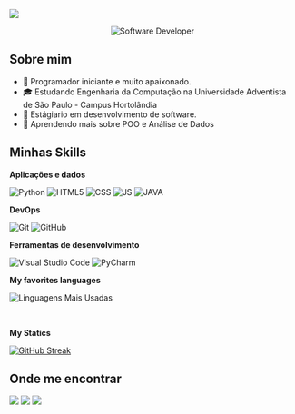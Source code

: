 
![](https://komarev.com/ghpvc/?username=santosspedro&color=006bed)

<div align="center">
  <img src="https://media.giphy.com/media/v1.Y2lkPTc5MGI3NjExazg1cGx6bjRrMGc3N3lyZmFwdDN4YzdpYWhtbDcwZXN4eGR4amI0cCZlcD12MV9pbnRlcm5hbF9naWZfYnlfaWQmY3Q9Zw/QNFhOolVeCzPQ2Mx85/giphy.gif" alt="Software Developer">
</div>

## Sobre mim

- 🤔 Programador iniciante e muito apaixonado.
- 🎓 Estudando Engenharia da Computação na Universidade Adventista de São Paulo - Campus Hortolândia
- 💼 Estágiario em desenvolvimento de software.
- 🌱 Aprendendo mais sobre POO e Análise de Dados

## Minhas Skills

**Aplicações e dados**

![Python](https://img.shields.io/badge/-Python-333333?style=flat&logo=C%2B%2B&logoColor=00599C)
![HTML5](https://img.shields.io/badge/-HTML5-333333?style=flat&logo=HTML5)
![CSS](https://img.shields.io/badge/-CSS-333333?style=flat&logo=CSS3&logoColor=1572B6)
![JS](https://img.shields.io/badge/-JavaScript-333333?style=flat&logo=JavaScript&logoColor=1572B6)
![JAVA](https://img.shields.io/badge/-GO-333333?style=flat&logo=Java&logoColor=1572B6)

**DevOps**

![Git](https://img.shields.io/badge/-Git-333333?style=flat&logo=git)
![GitHub](https://img.shields.io/badge/-GitHub-333333?style=flat&logo=github)

**Ferramentas de desenvolvimento**

![Visual Studio Code](https://img.shields.io/badge/-Visual%20Studio%20Code-333333?style=flat&logo=visual-studio-code&logoColor=007ACC)
![PyCharm](https://img.shields.io/badge/-PyCharm-333333?style=flat&logo=eclipse-ide&logoColor=2C2255)

**My favorites languages**

![Linguagens Mais Usadas](https://github-readme-stats.vercel.app/api/top-langs/?username=santosspedro&layout=compact)

<br/>

**My Statics**

[![GitHub Streak](https://streak-stats.demolab.com?user=santosspedro&theme=violet-punch&hide_border=true&date_format=M%20j%5B%2C%20Y%5D)](https://git.io/streak-stats)

## Onde me encontrar

<div> 
  <a href="https://instagram.com/santoss_pe" target="_blank"><img src="https://img.shields.io/badge/-Instagram-%23E4405F?style=for-the-badge&logo=instagram&logoColor=white" target="_blank"></a>
  <a href = "mailto:pedrohenri22611@gmail.com"><img src="https://img.shields.io/badge/-Gmail-%23333?style=for-the-badge&logo=gmail&logoColor=white" target="_blank"></a>
  <a href="https://www.linkedin.com/in/pedro-henrique-dossantos" target="_blank"><img src="https://img.shields.io/badge/-LinkedIn-%230077B5?style=for-the-badge&logo=linkedin&logoColor=white" target="_blank"></a> 
  
</div>

